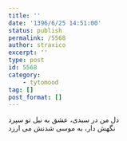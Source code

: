 ```yaml
---
title: ''
date: '1396/6/25 14:51:00'
status: publish
permalink: /5568
author: straxico
excerpt: ''
type: post
id: 5568
category:
    - tytomood
tag: []
post_format: []
---
```

‌‎دل من در سبدی، عشق به نیل تو سپرد  
نگهش دار، به موسی شدنش می ارزد